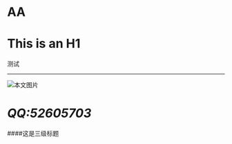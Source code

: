 # AA
This is an H1 
=============
测试
_____________
![本文图片](http://e.hiphotos.baidu.com/image/pic/item/b03533fa828ba61eac1f59ef4834970a314e5978.jpg)

*QQ:52605703*
=============
####这是三级标题   
